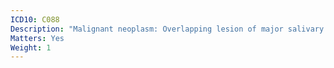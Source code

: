 ```yaml
---
ICD10: C088
Description: "Malignant neoplasm: Overlapping lesion of major salivary glands"
Matters: Yes
Weight: 1
---
```

